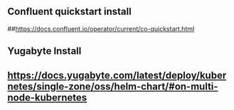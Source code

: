 ## Confluent quickstart install

##https://docs.confluent.io/operator/current/co-quickstart.html

## Yugabyte Install

## https://docs.yugabyte.com/latest/deploy/kubernetes/single-zone/oss/helm-chart/#on-multi-node-kubernetes
